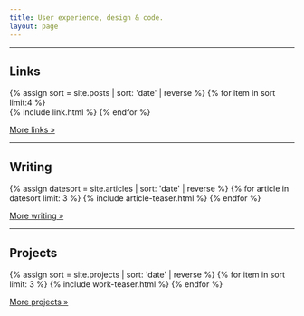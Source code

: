 ```yaml
---
title: User experience, design & code.
layout: page
---
```


---

## Links

{% assign sort = site.posts | sort: 'date' | reverse %}
{% for item in sort limit:4 %}		
{% include link.html %}
{% endfor %}

[More links »](/links)

---

## Writing

{% assign datesort = site.articles | sort: 'date' | reverse %}
{% for article in datesort limit: 3 %}
{% include article-teaser.html %}
{% endfor %}

[More writing »](/articles)

---

## Projects

{% assign sort = site.projects | sort: 'date' | reverse %}
{% for item in sort limit: 3 %}
{% include work-teaser.html %}
{% endfor %}

[More projects »](/projects)